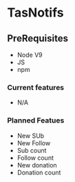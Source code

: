 # TasNotifs

## PreRequisites
- Node V9
- JS
- npm

### Current features
- N/A

### Planned Featues
- New SUb
- New Follow
- Sub count
- Follow count
- New donation
- Donation count

